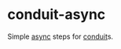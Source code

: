 # conduit-async

Simple [async](http://hackage.haskell.org/package/async) steps for [conduit](http://hackage.haskell.org/package/conduit)s.
